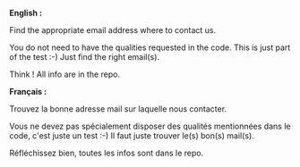 __English :__

Find the appropriate email address where to contact us.

You do not need to have the qualities requested in the code. This is just part of the test :-) Just find the right email(s).

Think ! All info are in the repo.



__Français :__<br>

Trouvez la bonne adresse mail sur laquelle nous contacter.

Vous ne devez pas spécialement disposer des qualités mentionnées dans le code, c'est juste un test :-) Il faut juste trouver le(s) bon(s) mail(s).

Réfléchissez bien, toutes les infos sont dans le repo.
